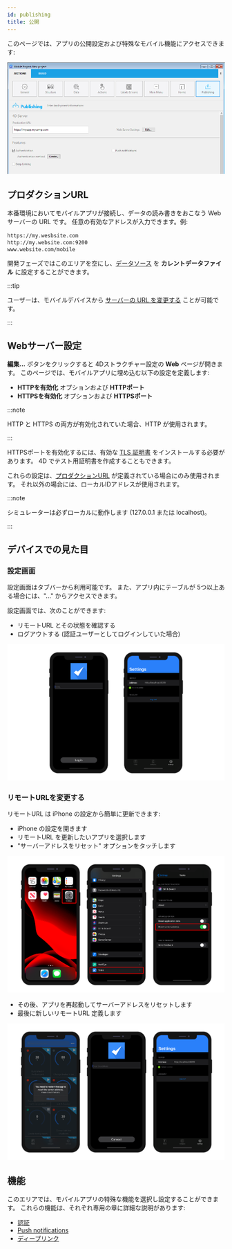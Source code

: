 ```yaml
---
id: publishing
title: 公開
---
```


このページでは、アプリの公開設定および特殊なモバイル機能にアクセスできます:


![公開セクション](img/publishing.png)


## プロダクションURL

本番環境においてモバイルアプリが接続し、データの読み書きをおこなう Webサーバーの URL です。 任意の有効なアドレスが入力できます。例:

```
https://my.wesbsite.com
http://my.website.com:9200
www.website.com/mobile
```

開発フェーズではこのエリアを空にし、[データソース](data.md) を **カレントデータファイル** に設定することができます。

:::tip

ユーザーは、モバイルデバイスから [サーバーの URL を変更する](#リモートURLを変更する) ことが可能です。

:::



## Webサーバー設定

**編集...** ボタンをクリックすると 4Dストラクチャー設定の **Web** ページが開きます。 このページでは、モバイルアプリに埋め込む以下の設定を定義します:

- **HTTPを有効化** オプションおよび **HTTPポート**
- **HTTPSを有効化** オプションおよび **HTTPSポート**

:::note

HTTP と HTTPS の両方が有効化されていた場合、HTTP が使用されます。

:::

HTTPSポートを有効化するには、有効な [TLS 証明書](https://developer.4d.com/docs/ja/Admin/tls/) をインストールする必要があります。 4D でテスト用証明書を作成することもできます。

これらの設定は、[プロダクションURL](#プロダクションURL) が定義されている場合にのみ使用されます。 それ以外の場合には、ローカルIDアドレスが使用されます。

:::note

シミュレーターは必ずローカルに動作します (127.0.0.1 または localhost)。

:::

## デバイスでの見た目

### 設定画面

設定画面はタブバーから利用可能です。 また、アプリ内にテーブルが 5つ以上ある場合には、"..." からアクセスできます。

設定画面では、次のことができます:

* リモートURL とその状態を確認する
* ログアウトする (認証ユーザーとしてログインしていた場合)

![ログイン & 設定画面](img/Login-Settings-screen-Publishing-section-4D-for-iOS.png)


### リモートURLを変更する

リモートURL は iPhone の設定から簡単に更新できます:

* iPhone の設定を開きます
* リモートURL を更新したいアプリを選択します
* "サーバーアドレスをリセット" オプションをタッチします

![リモートURLをリセットする](img/Reset-remote-url.png)

* その後、アプリを再起動してサーバーアドレスをリセットします
* 最後に新しいリモートURL 定義します

![リモートURLを更新する](img/Update-remote-url.png)


## 機能

このエリアでは、モバイルアプリの特殊な機能を選択し設定することができます。 これらの機能は、それぞれ専用の章に詳細な説明があります:

- [認証](../special-features/authentication.md)
- [Push notifications](../special-features/push-notification.md)
- [ディープリンク](../special-features/deep-linking)


